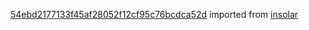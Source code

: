 [54ebd2177133f45af28052f12cf95c76bcdca52d](https://github.com/insolar/insolar/commit/54ebd2177133f45af28052f12cf95c76bcdca52d) imported from [insolar](https://github.com/insolar/insolar)
